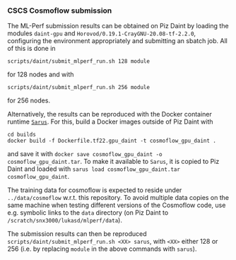 ### CSCS Cosmoflow submission

The ML-Perf submission results can be obtained on Piz Daint by loading the modules `daint-gpu` and `Horovod/0.19.1-CrayGNU-20.08-tf-2.2.0`, configuring the environment appropriately and submitting an sbatch job. All of this is done in

```
scripts/daint/submit_mlperf_run.sh 128 module
```

for 128 nodes and with

```
scripts/daint/submit_mlperf_run.sh 256 module
```

for 256 nodes.

Alternatively, the results can be reproduced with the Docker container runtime [`Sarus`](https://link.springer.com/chapter/10.1007/978-3-030-34356-9_5). For this, build a Docker images outside of Piz Daint with

```
cd builds
docker build -f Dockerfile.tf22.gpu_daint -t cosmoflow_gpu_daint .
```

and save it with `docker save cosmoflow_gpu_daint -o cosmoflow_gpu_daint.tar`. To make it available to `Sarus`, it is copied to Piz Daint and loaded with `sarus load cosmoflow_gpu_daint.tar cosmoflow_gpu_daint`.

The training data for cosmoflow is expected to reside under `../data/cosmoflow` w.r.t. this repository. To avoid multiple data copies on the same machine when testing different versions of the Cosmoflow code, use e.g. symbolic links to the `data` directory (on Piz Daint to `/scratch/snx3000/lukasd/mlperf/data`).

The submission results can then be reproduced `scripts/daint/submit_mlperf_run.sh <XX> sarus`, with `<XX>` either 128 or 256 (i.e. by replacing `module` in the above commands with `sarus`).

